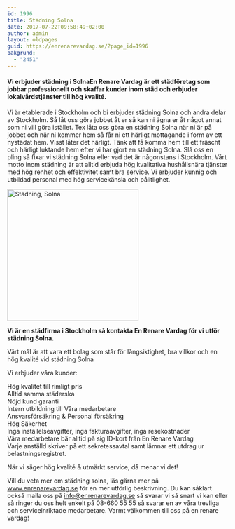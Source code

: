 ```yaml
---
id: 1996
title: Städning Solna
date: 2017-07-22T09:58:49+02:00
author: admin
layout: oldpages
guid: https://enrenarevardag.se/?page_id=1996
bakgrund:
  - "2451"
---
```

#### **Vi erbjuder städning i SolnaEn Renare Vardag är ett städföretag som jobbar professionellt och skaffar kunder inom städ och erbjuder lokalvårdstjänster till hög kvalité.** 

Vi är etablerade i Stockholm och bi erbjuder städning Solna och andra delar av Stockholm. Så låt oss göra jobbet åt er så kan ni ägna er åt något annat som ni vill göra istället. Tex låta oss göra en städning Solna när ni är på jobbet och när ni kommer hem så får ni ett härligt mottagande i form av ett nystädat hem. Visst låter det härligt. Tänk att få komma hem till ett fräscht och härligt luktande hem efter vi har gjort en städning Solna. Slå oss en pling så fixar vi städning Solna eller vad det är någonstans i Stockholm. Vårt motto inom städning är att alltid erbjuda hög kvalitativa hushållsnära tjänster med hög renhet och effektivitet samt bra service. Vi erbjuder kunnig och utbildad personal med hög servicekänsla och pålitlighet.

[<img class="size-medium wp-image-1997 aligncenter" src="https://enrenarevardag.se/wp-content/uploads/2017/07/Flyttstädning-4-300x300.jpg" alt="Städning, Solna" width="300" height="300" srcset="https://enrenarevardag.se/wp-content/uploads/2017/07/Flyttstädning-4-300x300.jpg 300w, https://enrenarevardag.se/wp-content/uploads/2017/07/Flyttstädning-4-150x150.jpg 150w, https://enrenarevardag.se/wp-content/uploads/2017/07/Flyttstädning-4-125x125.jpg 125w, https://enrenarevardag.se/wp-content/uploads/2017/07/Flyttstädning-4.jpg 450w" sizes="(max-width: 300px) 100vw, 300px" />](https://enrenarevardag.se/pris/) 

**Vi är en städfirma i Stockholm så kontakta En Renare Vardag för vi utför städning Solna.**

Vårt mål är att vara ett bolag som står för långsiktighet, bra villkor och en hög kvalité vid städning Solna

Vi erbjuder våra kunder:

Hög kvalitet till rimligt pris  
Alltid samma städerska  
Nöjd kund garanti  
Intern utbildning till Våra medarbetare  
Ansvarsförsäkring & Personal försäkring  
Hög Säkerhet  
Inga inställelseavgifter, inga fakturaavgifter, inga resekostnader  
Våra medarbetare bär alltid på sig ID-kort från En Renare Vardag  
Varje anställd skriver på ett sekretessavtal samt lämnar ett utdrag ur belastningsregistret.

När vi säger hög kvalité & utmärkt service, då menar vi det!

Vill du veta mer om städning solna, läs gärna mer på www.enrenarevardag.se för en mer utförlig beskrivning. Du kan såklart också maila oss på info@enrenarevardag.se så svarar vi så snart vi kan eller så ringer du oss helt enkelt på 08-660 55 55 så svarar en av våra trevliga och serviceinriktade medarbetare. Varmt välkommen till oss på en renare vardag!